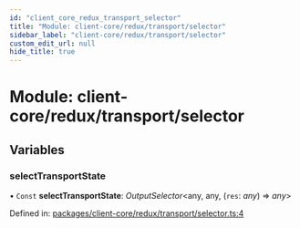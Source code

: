 ```yaml
---
id: "client_core_redux_transport_selector"
title: "Module: client-core/redux/transport/selector"
sidebar_label: "client-core/redux/transport/selector"
custom_edit_url: null
hide_title: true
---
```


# Module: client-core/redux/transport/selector

## Variables

### selectTransportState

• `Const` **selectTransportState**: *OutputSelector*<any, any, (`res`: *any*) => *any*\>

Defined in: [packages/client-core/redux/transport/selector.ts:4](https://github.com/xr3ngine/xr3ngine/blob/5c3dcaef1/packages/client-core/redux/transport/selector.ts#L4)
